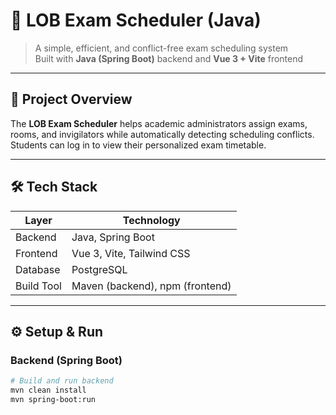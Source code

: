 # 📝 LOB Exam Scheduler (Java)

> A simple, efficient, and conflict-free exam scheduling system  
> Built with **Java (Spring Boot)** backend and **Vue 3 + Vite** frontend

---

## 🚀 Project Overview

The **LOB Exam Scheduler** helps academic administrators assign exams, rooms, and invigilators while automatically detecting scheduling conflicts.  
Students can log in to view their personalized exam timetable.

---

## 🛠️ Tech Stack

| Layer      | Technology                      |
| ---------- | ------------------------------- |
| Backend    | Java, Spring Boot               |
| Frontend   | Vue 3, Vite, Tailwind CSS       |
| Database   | PostgreSQL                      |
| Build Tool | Maven (backend), npm (frontend) |

---

## ⚙️ Setup & Run

### Backend (Spring Boot)

```bash
# Build and run backend
mvn clean install
mvn spring-boot:run
```

